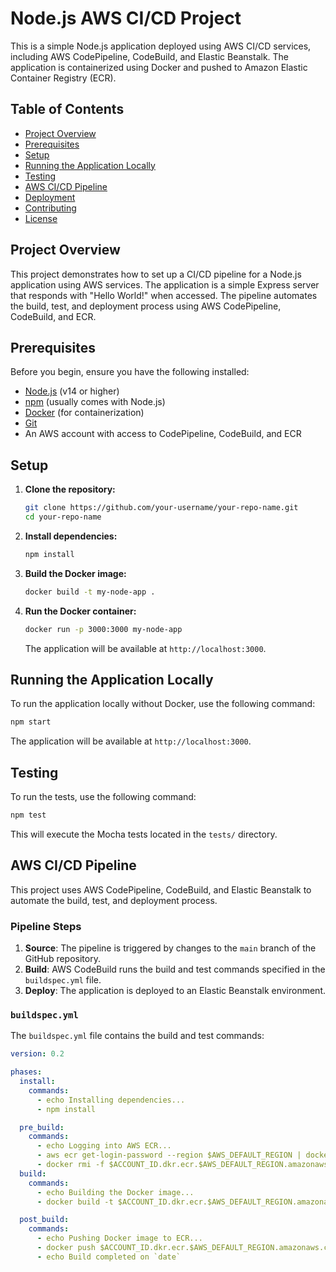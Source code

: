 # Node.js AWS CI/CD Project

This is a simple Node.js application deployed using AWS CI/CD services, including AWS CodePipeline, CodeBuild, and Elastic Beanstalk. The application is containerized using Docker and pushed to Amazon Elastic Container Registry (ECR).

## Table of Contents

- [Project Overview](#project-overview)
- [Prerequisites](#prerequisites)
- [Setup](#setup)
- [Running the Application Locally](#running-the-application-locally)
- [Testing](#testing)
- [AWS CI/CD Pipeline](#aws-cicd-pipeline)
- [Deployment](#deployment)
- [Contributing](#contributing)
- [License](#license)

## Project Overview

This project demonstrates how to set up a CI/CD pipeline for a Node.js application using AWS services. The application is a simple Express server that responds with "Hello World!" when accessed. The pipeline automates the build, test, and deployment process using AWS CodePipeline, CodeBuild, and ECR.

## Prerequisites

Before you begin, ensure you have the following installed:

- [Node.js](https://nodejs.org/) (v14 or higher)
- [npm](https://www.npmjs.com/) (usually comes with Node.js)
- [Docker](https://www.docker.com/) (for containerization)
- [Git](https://git-scm.com/)
- An AWS account with access to CodePipeline, CodeBuild, and ECR

## Setup

1. **Clone the repository:**

   ```bash
   git clone https://github.com/your-username/your-repo-name.git
   cd your-repo-name
   ```

2. **Install dependencies:**

   ```bash
   npm install
   ```

3. **Build the Docker image:**

   ```bash
   docker build -t my-node-app .
   ```

4. **Run the Docker container:**

   ```bash
   docker run -p 3000:3000 my-node-app
   ```

   The application will be available at `http://localhost:3000`.

## Running the Application Locally

To run the application locally without Docker, use the following command:

```bash
npm start
```

The application will be available at `http://localhost:3000`.

## Testing

To run the tests, use the following command:

```bash
npm test
```

This will execute the Mocha tests located in the `tests/` directory.

## AWS CI/CD Pipeline

This project uses AWS CodePipeline, CodeBuild, and Elastic Beanstalk to automate the build, test, and deployment process.

### Pipeline Steps

1. **Source**: The pipeline is triggered by changes to the `main` branch of the GitHub repository.
2. **Build**: AWS CodeBuild runs the build and test commands specified in the `buildspec.yml` file.
3. **Deploy**: The application is deployed to an Elastic Beanstalk environment.

### `buildspec.yml`

The `buildspec.yml` file contains the build and test commands:

```yaml
version: 0.2

phases:
  install:
    commands:
      - echo Installing dependencies...
      - npm install

  pre_build:
    commands:
      - echo Logging into AWS ECR...
      - aws ecr get-login-password --region $AWS_DEFAULT_REGION | docker login --username AWS --password-stdin $ACCOUNT_ID.dkr.ecr.$AWS_DEFAULT_REGION.amazonaws.com
      - docker rmi -f $ACCOUNT_ID.dkr.ecr.$AWS_DEFAULT_REGION.amazonaws.com/nodeapp:latest || true
  build:
    commands:
      - echo Building the Docker image...
      - docker build -t $ACCOUNT_ID.dkr.ecr.$AWS_DEFAULT_REGION.amazonaws.com/nodeapp:latest .

  post_build:
    commands:
      - echo Pushing Docker image to ECR...
      - docker push $ACCOUNT_ID.dkr.ecr.$AWS_DEFAULT_REGION.amazonaws.com/nodeapp:latest
      - echo Build completed on `date`
```
